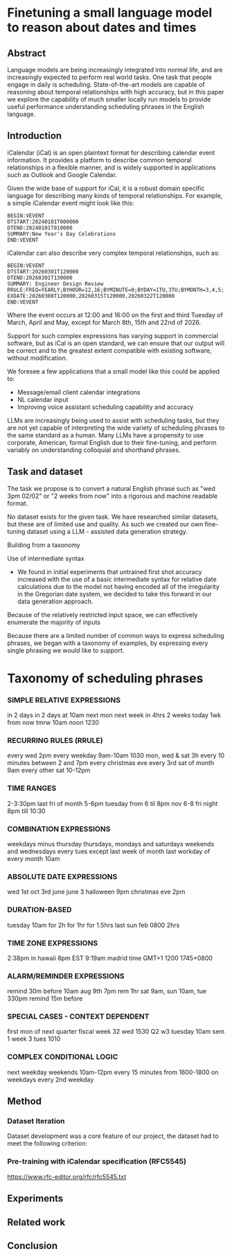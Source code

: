 # Finetuning a small language model to reason about dates and times

## Abstract

Language models are being increasingly integrated into normal life, and are increasingly expected to perform real world tasks. One task that people engage in daily is scheduling. State-of-the-art models are capable of reasoning about temporal relationships with high accuracy, but in this paper we explore the capability of much smaller locally run models to provide useful performance understanding scheduling phrases in the English language.

## Introduction

iCalendar (iCal) is an open plaintext format for describing calendar event information. It provides a platform to describe common temporal relationships in a flexible manner, and is widely supported in applications such as Outlook and Google Calendar.

Given the wide base of support for iCal, it is a robust domain specific language for describing many kinds of temporal relationships.
For example, a simple iCalendar event might look like this:

```
BEGIN:VEVENT
DTSTART:20240101T000000
DTEND:20240101T010000
SUMMARY:New Year's Day Celebrations
END:VEVENT
```

iCalendar can also describe very complex temporal relationships, such as:

```
BEGIN:VEVENT
DTSTART:20260301T120000
DTEND:20260301T130000
SUMMARY: Engineer Design Review
RRULE:FREQ=YEARLY;BYHOUR=12,16;BYMINUTE=0;BYDAY=1TU,3TU;BYMONTH=3,4,5;
EXDATE:20260308T120000,20260315T120000,20260322T120000
END:VEVENT
```

Where the event occurs at 12:00 and 16:00 on the first and third Tuesday of March, April and May, except for March 8th, 15th and 22nd of 2026.

Support for such complex expressions has varying support in commercial software, but as iCal is an open standard, we can ensure that our output will be correct and to the greatest extent compatible with existing software, without modification.


We foresee a few applications that a small model like this could be applied to:

- Message/email client calendar integrations
- NL calendar input
- Improving voice assistant scheduling capability and accuracy

LLMs are increasingly being used to assist with scheduling tasks, but they are not yet capable of interpreting the wide variety of scheduling phrases to the same standard as a human. Many LLMs have a propensity to use corporate, American, formal English due to their fine-tuning, and perform variably on understanding colloquial and shorthand phrases.


## Task and dataset

The task we propose is to convert a natural English phrase such as "wed 3pm 02/02" or "2 weeks from now" into a rigorous and machine readable format.

No dataset exists for the given task. We have researched similar datasets, but these are of limited use and quality. As such we created our own fine-tuning dataset using a LLM - assisted data generation strategy.

Building from a taxonomy

Use of intermediate syntax 

- We found in initial experiments that untrained first shot accuracy increased with the use of a basic intermediate syntax for relative date calculations due to the model not having encoded all of the irregularity in the Gregorian date system, we decided to take this forward in our data generation approach.

Because of the relatively restricted input space, we can effectively enumerate the majority of inputs

Because there are a limited number of common ways to express scheduling phrases, we began with a taxonomy of examples, by expressing every single phrasing we would like to support.

# Taxonomy of scheduling phrases
### SIMPLE RELATIVE EXPRESSIONS
in 2 days
in 2 days at 10am
next mon
next week
in 4hrs
2 weeks today
1wk from now
tmrw 10am
noon
1230

### RECURRING RULES (RRULE)
every wed 2pm
every weekday 9am-10am
1030 mon, wed & sat 3h
every 10 minutes between 2 and 7pm
every christmas eve
every 3rd sat of month 9am
every other sat 10-12pm

### TIME RANGES
2-3:30pm last fri of month
5-6pm tuesday
from 6 til 8pm
nov 6-8
fri night 8pm till 10:30

### COMBINATION EXPRESSIONS
weekdays minus thursday
thursdays, mondays and saturdays
weekends and wednesdays
every tues except last week of month
last workday of every month 10am

### ABSOLUTE DATE EXPRESSIONS
wed 1st oct
3rd june
june 3
halloween 9pm
christmas eve 2pm

### DURATION-BASED
tuesday 10am for 2h
for 1hr
for 1.5hrs
last sun feb 0800 2hrs

### TIME ZONE EXPRESSIONS
2:38pm in hawaii
8pm EST
9:19am madrid time
GMT+1 1200
1745+0800

### ALARM/REMINDER EXPRESSIONS
remind 30m before 10am
aug 9th 7pm rem 1hr
sat 9am, sun 10am, tue 330pm remind 15m before

### SPECIAL CASES - CONTEXT DEPENDENT
first mon of next quarter
fiscal week 32 wed 1530
Q2 w3 tuesday 10am
sem 1 week 3 tues 1010

### COMPLEX CONDITIONAL LOGIC
next weekday
weekends 10am-12pm
every 15 minutes from 1600-1800 on weekdays
every 2nd weekday





## Method

### Dataset Iteration

Dataset development was a core feature of our project, the dataset had to meet the following criterion:



### Pre-training with iCalendar specification (RFC5545)

https://www.rfc-editor.org/rfc/rfc5545.txt





## Experiments

## Related work

## Conclusion
